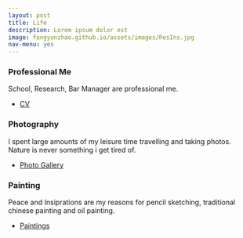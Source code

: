 ```yaml
---
layout: post
title: Life
description: Lorem ipsum dolor est
image: fangyunzhao.github.io/assets/images/ResIns.jpg
nav-menu: yes
---
```



<div class="row">
	<div class="4u 12u$(medium)">
		<h3>Professional Me</h3>
		<p>School, Research, Bar Manager are professional me.</p>
		<ul class="actions">
				<li><a href = "/fangyunzhao.github.io/assets/images/CVweb.pdf" download = "CV_FangyunOliviaZhao.pdf"
				class="button">CV</a></li>
		</ul>
	</div>
	<div class="4u 12u$(medium)">
		<h3>Photography</h3>
		<p>I spent large amounts of my leisure time travelling and taking photos. <br/> Nature is never something i get tired of.</p>
		<ul class="actions">
				<li><a href = "/fangyunzhao.github.io/_posts/photo.html" class="button">Photo Gallery</a></li>
		</ul>
	</div>
	<div class="4u$ 12u$(medium)">
		<h3>Painting</h3>
		<p>Peace and Insiprations are my reasons for pencil sketching, traditional chinese painting and oil painting.</p>
		<ul class="actions">
			<li><a href = "/fangyunzhao.github.io/_posts/paint.html" class="button">Paintings</a></li>
		</ul>
	</div>
</div>
